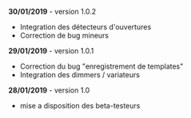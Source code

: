 **30/01/2019** - version 1.0.2
* Integration des détecteurs d'ouvertures
* Correction de bug mineurs


**29/01/2019** - version 1.0.1
* Correction du bug "enregistrement de templates"
* Integration des dimmers / variateurs


**28/01/2019** - version 1.0
* mise a disposition des beta-testeurs
